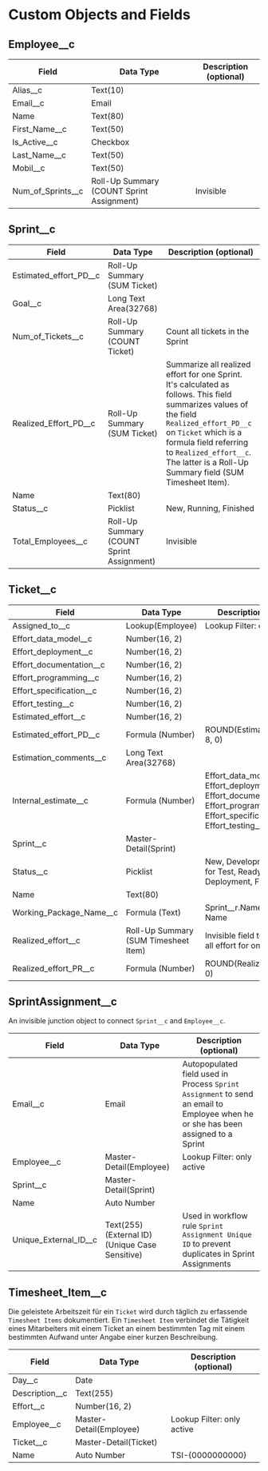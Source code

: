 # Custom Objects and Fields

## Employee__c

Field | Data Type | Description (optional)
------|----------|------------------------
Alias__c | Text(10) |
Email__c | Email |
Name | Text(80) |
First_Name__c | Text(50) |
Is_Active__c | Checkbox |
Last_Name__c | Text(50) |
Mobil__c | Text(50) |
Num_of_Sprints__c | Roll-Up Summary (COUNT Sprint Assignment) | Invisible

## Sprint__c

Field | Data Type | Description (optional)
------|----------|------------------------
Estimated_effort_PD__c | Roll-Up Summary (SUM Ticket) |
Goal__c | Long Text Area(32768) |
Num_of_Tickets__c | Roll-Up Summary (COUNT Ticket) | Count all tickets in the Sprint
Realized_Effort_PD__c | Roll-Up Summary (SUM Ticket) | Summarize all realized effort for one Sprint. It's calculated as follows. This field summarizes values of the field  `Realized_effort_PD__c` on `Ticket` which is a formula field referring to `Realized_effort__c`. The latter is a Roll-Up Summary field (SUM Timesheet Item).
Name | Text(80) | 
Status__c | Picklist | New, Running, Finished
Total_Employees__c | Roll-Up Summary (COUNT Sprint Assignment) |  Invisible


## Ticket__c

Field | Data Type | Description (optional)
------|----------|------------------------
Assigned_to__c | Lookup(Employee) | Lookup Filter: only active
Effort_data_model__c	| Number(16, 2)	|
Effort_deployment__c | Number(16, 2)	|
Effort_documentation__c	| Number(16, 2)	|	
Effort_programming__c |	Number(16, 2)|
Effort_specification__c | Number(16, 2)	|	
Effort_testing__c | Number(16, 2)	|
Estimated_effort__c	| Number(16, 2)	|	
Estimated_effort_PD__c | Formula (Number) | ROUND(Estimated_effort__c / 8, 0)
Estimation_comments__c | Long Text Area(32768)|
Internal_estimate__c | Formula (Number)| Effort_data_model__c + Effort_deployment__c + Effort_documentation__c + Effort_programming__c + Effort_specification__c + Effort_testing__c
Sprint__c | Master-Detail(Sprint)	|	
Status__c | Picklist	| New, Development, Ready for Test, Ready for Deployment, Finished
Name | Text(80)	|
Working_Package_Name__c | Formula (Text)| Sprint__r.Name & " :: " & Name
Realized_effort__c | Roll-Up Summary (SUM Timesheet Item) | Invisible field to summarize all effort for one ticket
Realized_effort_PR__c | Formula (Number) | ROUND(Realized_effort__c/8, 0)

## SprintAssignment__c

An invisible junction object to connect `Sprint__c` and `Employee__c`.

Field | Data Type | Description (optional)
------|----------|------------------------
Email__c | Email | Autopopulated field used in Process `Sprint Assignment` to send an email to Employee when he or she has been assigned to a Sprint
Employee__c | Master-Detail(Employee)	| Lookup Filter: only active
Sprint__c | Master-Detail(Sprint) |
Name | Auto Number |
Unique_External_ID__c | Text(255) (External ID) (Unique Case Sensitive) | Used in workflow rule `Sprint Assignment Unique ID` to prevent duplicates in Sprint Assignments

## Timesheet_Item__c

Die geleistete Arbeitszeit für ein `Ticket` wird durch täglich zu erfassende `Timesheet Items` dokumentiert. Ein `Timesheet Item` verbindet die Tätigkeit eines Mitarbeiters mit einem Ticket an einem bestimmten Tag mit einem bestimmten Aufwand unter Angabe einer kurzen Beschreibung.

Field | Data Type | Description (optional)
------|----------|------------------------
Day__c | Date |
Description__c | Text(255) |
Effort__c | Number(16, 2)
Employee__c | Master-Detail(Employee) | Lookup Filter: only active
Ticket__c | Master-Detail(Ticket)	
Name | Auto Number | TSI-{0000000000}
